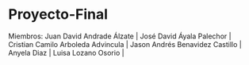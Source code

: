 # Proyecto-Final
Miembros: Juan David Andrade Álzate | José David Áyala Palechor | Cristian Camilo Arboleda Advincula | Jason Andrés Benavidez Castillo | Anyela Diaz | Luisa Lozano Osorio |
